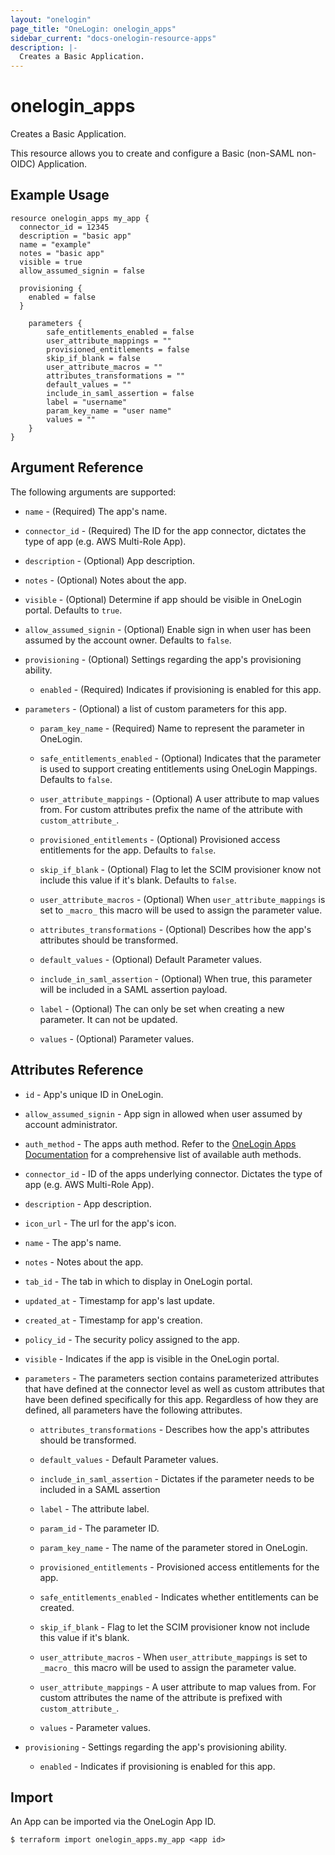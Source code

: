 ```yaml
---
layout: "onelogin"
page_title: "OneLogin: onelogin_apps"
sidebar_current: "docs-onelogin-resource-apps"
description: |-
  Creates a Basic Application.
---
```


# onelogin_apps

Creates a Basic Application.

This resource allows you to create and configure a Basic (non-SAML non-OIDC) Application.

## Example Usage

```hcl
resource onelogin_apps my_app {
  connector_id = 12345
  description = "basic app"
  name = "example"
  notes = "basic app"
  visible = true
  allow_assumed_signin = false

  provisioning {
    enabled = false
  }

	parameters {
		safe_entitlements_enabled = false
		user_attribute_mappings = ""
		provisioned_entitlements = false
		skip_if_blank = false
		user_attribute_macros = ""
		attributes_transformations = ""
		default_values = ""
		include_in_saml_assertion = false
		label = "username"
		param_key_name = "user name"
		values = ""
	}
}
```

## Argument Reference

The following arguments are supported:
* `name` - (Required) The app's name.

* `connector_id` - (Required) The ID for the app connector, dictates the type of app (e.g. AWS Multi-Role App).

* `description` - (Optional) App description.

* `notes` - (Optional) Notes about the app.

* `visible` - (Optional) Determine if app should be visible in OneLogin portal. Defaults to `true`.

* `allow_assumed_signin` - (Optional) Enable sign in when user has been assumed by the account owner. Defaults to `false`.

* `provisioning` - (Optional) Settings regarding the app's provisioning ability.
  * `enabled` - (Required) Indicates if provisioning is enabled for this app.


* `parameters` - (Optional) a list of custom parameters for this app.
  * `param_key_name` - (Required) Name to represent the parameter in OneLogin.

  * `safe_entitlements_enabled` - (Optional) Indicates that the parameter is used to support creating entitlements using OneLogin Mappings. Defaults to `false`.

  * `user_attribute_mappings` - (Optional) A user attribute to map values from. For custom attributes prefix the name of the attribute with `custom_attribute_`.

  * `provisioned_entitlements` -  (Optional) Provisioned access entitlements for the app. Defaults to `false`.

  * `skip_if_blank` - (Optional)  Flag to let the SCIM provisioner know not include this value if it's blank. Defaults to `false`.

  * `user_attribute_macros` - (Optional) When `user_attribute_mappings` is set to `_macro_` this macro will be used to assign the parameter value.

  * `attributes_transformations` - (Optional) Describes how the app's attributes should be transformed.

  * `default_values` - (Optional) Default Parameter values.

  * `include_in_saml_assertion` - (Optional) When true, this parameter will be included in a SAML assertion payload.

  * `label` - (Optional) The can only be set when creating a new parameter. It can not be updated.

  * `values` - (Optional) Parameter values.

## Attributes Reference

* `id` - App's unique ID in OneLogin.

* `allow_assumed_signin` - App sign in allowed when user assumed by account administrator.

* `auth_method` - The apps auth method. Refer to the [OneLogin Apps Documentation](https://developers.onelogin.com/api-docs/2/apps/app-resource) for a comprehensive list of available auth methods.

* `connector_id` - ID of the apps underlying connector. Dictates the type of app (e.g. AWS Multi-Role App).

* `description` - App description.

* `icon_url` - The url for the app's icon.

* `name` - The app's name.

* `notes` - Notes about the app.

* `tab_id` - The tab in which to display in OneLogin portal.

* `updated_at` - Timestamp for app's last update.

* `created_at` - Timestamp for app's creation.

* `policy_id` - The security policy assigned to the app.

* `visible` - Indicates if the app is visible in the OneLogin portal.

* `parameters` - The parameters section contains parameterized attributes that have defined at the connector level as well as custom attributes that have been defined specifically for this app. Regardless of how they are defined, all parameters have the following attributes.
    * `attributes_transformations` - Describes how the app's attributes should be transformed.

    * `default_values` -  Default Parameter values.

    * `include_in_saml_assertion` - Dictates if the parameter needs to be included in a SAML assertion

    * `label` - The attribute label.

    * `param_id` - The parameter ID.

    * `param_key_name` - The name of the parameter stored in OneLogin.

    * `provisioned_entitlements` - Provisioned access entitlements for the app.

    * `safe_entitlements_enabled` -  Indicates whether entitlements can be created.

    * `skip_if_blank` - Flag to let the SCIM provisioner know not include this value if it's blank.

    * `user_attribute_macros` - When `user_attribute_mappings` is set to `_macro_` this macro will be used to assign the parameter value.

    * `user_attribute_mappings` - A user attribute to map values from. For custom attributes the name of the attribute is prefixed with `custom_attribute_`.

    * `values` - Parameter values.

* `provisioning` -  Settings regarding the app's provisioning ability.
    * `enabled` - Indicates if provisioning is enabled for this app.

## Import

An App can be imported via the OneLogin App ID.

```
$ terraform import onelogin_apps.my_app <app id>
```
